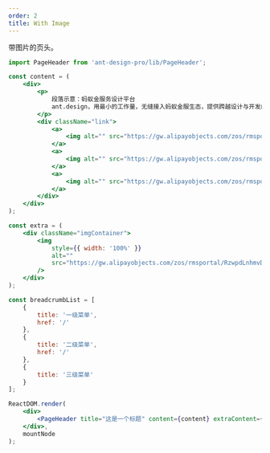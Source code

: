 ```yaml
---
order: 2
title: With Image
---
```


带图片的页头。

```jsx
import PageHeader from 'ant-design-pro/lib/PageHeader';

const content = (
    <div>
        <p>
            段落示意：蚂蚁金服务设计平台
            ant.design，用最小的工作量，无缝接入蚂蚁金服生态，提供跨越设计与开发的体验解决方案。
        </p>
        <div className="link">
            <a>
                <img alt="" src="https://gw.alipayobjects.com/zos/rmsportal/MjEImQtenlyueSmVEfUD.svg" /> 快速开始
            </a>
            <a>
                <img alt="" src="https://gw.alipayobjects.com/zos/rmsportal/NbuDUAuBlIApFuDvWiND.svg" /> 产品简介
            </a>
            <a>
                <img alt="" src="https://gw.alipayobjects.com/zos/rmsportal/ohOEPSYdDTNnyMbGuyLb.svg" /> 产品文档
            </a>
        </div>
    </div>
);

const extra = (
    <div className="imgContainer">
        <img
            style={{ width: '100%' }}
            alt=""
            src="https://gw.alipayobjects.com/zos/rmsportal/RzwpdLnhmvDJToTdfDPe.png"
        />
    </div>
);

const breadcrumbList = [
    {
        title: '一级菜单',
        href: '/'
    },
    {
        title: '二级菜单',
        href: '/'
    },
    {
        title: '三级菜单'
    }
];

ReactDOM.render(
    <div>
        <PageHeader title="这是一个标题" content={content} extraContent={extra} breadcrumbList={breadcrumbList} />
    </div>,
    mountNode
);
```

<style>
#scaffold-src-components-PageHeader-demo-image .code-box-demo {
  background: #f2f4f5;
}
#scaffold-src-components-PageHeader-demo-image .imgContainer {
  margin-top: -60px;
  text-align: center;
  width: 195px;
}
#scaffold-src-components-PageHeader-demo-image .link {
	margin-top: 16px;
}
#scaffold-src-components-PageHeader-demo-image .link a {
  margin-right: 32px;
}
#scaffold-src-components-PageHeader-demo-image .link img {
  vertical-align: middle;
  margin-right: 8px;
}
</style>
